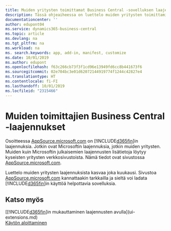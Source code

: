 ```yaml
---
title: Muiden yritysten toimittamat Business Central -sovelluksen laajennukset | Microsoft Docs
description: Tässä ohjeaiheessa on luettelo muiden yritysten toimittamista sovelluksista ja laajennuksista, joilla voi mukauttaa Business Central -sovellusta.
documentationcenter: ''
author: edupont04
ms.service: dynamics365-business-central
ms.topic: article
ms.devlang: na
ms.tgt_pltfrm: na
ms.workload: na
ms. search.keywords: app, add-in, manifest, customize
ms.date: 10/01/2019
ms.author: edupont
ms.openlocfilehash: f63c266cb73f3f1cd96e13949fd6cc8b441673f6
ms.sourcegitcommit: 02e704bc3e01d62072144919774f1244c42827e4
ms.translationtype: HT
ms.contentlocale: fi-FI
ms.lasthandoff: 10/01/2019
ms.locfileid: "2315466"
---
```

# <a name="business-central-extensions-by-other-providers"></a>Muiden toimittajien Business Central -laajennukset
Osoitteessa [AppSource.microsoft.com](https://appsource.microsoft.com/) on [!INCLUDE[d365fin](includes/d365fin_md.md)]in laajennuksia. Jotkin ovat Microsoftin laajennuksia, jotkin muiden yritysten. Muiden kuin Microsoftin julkaisemien laajennusten lisätietoja löytyy kyseisten yritysten verkkosivustoista. Nämä tiedot ovat sivustossa [AppSource.microsoft.com](https://appsource.microsoft.com/en-us/marketplace/apps?product=dynamics-365%3Bdynamics-365-for-financials&page=1).  

Luettelo muiden yritysten laajennuksista kasvaa joka kuukausi. Sivustoa [AppSource.microsoft.com](https://appsource.microsoft.com/en-us/marketplace/apps?product=dynamics-365%3Bdynamics-365-for-financials&page=1) kannattaakin tarkkailla ja sieltä voi ladata [!INCLUDE[d365fin](includes/d365fin_md.md)]in käyttöä helpottavia sovelluksia.  

## <a name="see-also"></a>Katso myös
[[!INCLUDE[d365fin](includes/d365fin_md.md)]in mukauttaminen laajennusten avulla](ui-extensions.md)  
[Käytön aloittaminen](product-get-started.md)  
